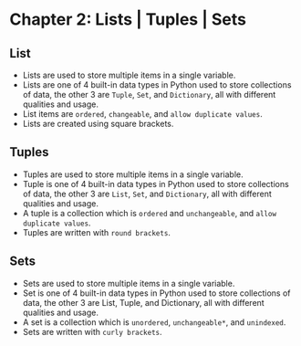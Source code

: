 # Chapter 2: Lists | Tuples | Sets

## List
- Lists are used to store multiple items in a single variable. </br>
- Lists are one of 4 built-in data types in Python used to store collections of data, the other 3 are `Tuple`, `Set`, and `Dictionary`, all with different qualities and usage. </br>
- List items are `ordered`, `changeable`, and `allow duplicate values`. </br>
- Lists are created using square brackets. </br>

## Tuples
- Tuples are used to store multiple items in a single variable. </br>
- Tuple is one of 4 built-in data types in Python used to store collections of data, the other 3 are `List`, `Set`, and `Dictionary`, all with different qualities and usage. </br>
- A tuple is a collection which is `ordered` and `unchangeable`, and `allow duplicate values`. </br>
- Tuples are written with `round brackets`. </br>

## Sets
- Sets are used to store multiple items in a single variable. </br>
- Set is one of 4 built-in data types in Python used to store collections of data, the other 3 are List, Tuple, and Dictionary, all with different qualities and usage. </br>
- A set is a collection which is `unordered`, `unchangeable*`, and `unindexed`. </br>
- Sets are written with `curly brackets`. </br>

